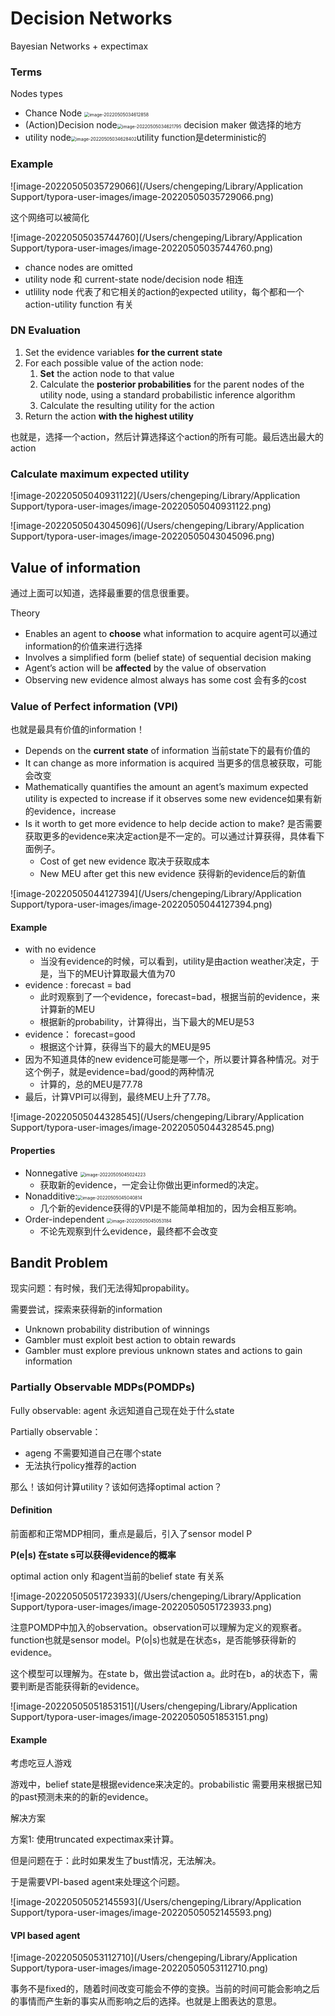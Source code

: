 # Decision Networks

Bayesian Networks + expectimax

### Terms

Nodes types

- Chance Node <img src="/Users/chengeping/Library/Application Support/typora-user-images/image-20220505034612858.png" alt="image-20220505034612858" style="zoom:50%;" />
- (Action)Decision node<img src="/Users/chengeping/Library/Application Support/typora-user-images/image-20220505034621795.png" alt="image-20220505034621795" style="zoom:50%;" /> decision maker 做选择的地方
- utility node<img src="/Users/chengeping/Library/Application Support/typora-user-images/image-20220505034628402.png" alt="image-20220505034628402" style="zoom:50%;" />utility function是deterministic的

### Example

![image-20220505035729066](/Users/chengeping/Library/Application Support/typora-user-images/image-20220505035729066.png)

这个网络可以被简化

![image-20220505035744760](/Users/chengeping/Library/Application Support/typora-user-images/image-20220505035744760.png)

- chance nodes are omitted
- utility node 和 current-state node/decision node 相连
- utlility node 代表了和它相关的action的expected utility，每个都和一个action-utility function 有关

### DN Evaluation

1. Set the evidence variables **for the current state**
2. For each possible value of the action node:
   1. **Set** the action node to that value
   2. Calculate the **posterior probabilities** for the parent nodes of the utility node, using a standard probabilistic inference algorithm
   3.  Calculate the resulting utility for the action
3.  Return the action **with the highest utility**

也就是，选择一个action，然后计算选择这个action的所有可能。最后选出最大的action

### Calculate maximum expected utility

![image-20220505040931122](/Users/chengeping/Library/Application Support/typora-user-images/image-20220505040931122.png)

![image-20220505043045096](/Users/chengeping/Library/Application Support/typora-user-images/image-20220505043045096.png)

## Value of information

通过上面可以知道，选择最重要的信息很重要。

Theory

- Enables an agent to **choose** what information to acquire agent可以通过information的价值来进行选择
- Involves a simplified form (belief state) of sequential decision making 
- Agent’s action will be **affected** by the value of observation
- Observing new evidence almost always has some cost 会有多的cost

### Value of Perfect information (VPI)

也就是最具有价值的information！

- Depends on the **current state** of information 当前state下的最有价值的
- It can change as more information is acquired 当更多的信息被获取，可能会改变
- Mathematically quantifies the amount an agent’s  maximum expected utility is expected to increase if it observes some new evidence如果有新的evidence，increase
- Is it worth to get more evidence to help decide action to make? 是否需要获取更多的evidence来决定action是不一定的。可以通过计算获得，具体看下面例子。
  - Cost of get new evidence  取决于获取成本
  - New MEU after get this new evidence 获得新的evidence后的新值

![image-20220505044127394](/Users/chengeping/Library/Application Support/typora-user-images/image-20220505044127394.png)

#### Example

- with no evidence
  - 当没有evidence的时候，可以看到，utility是由action weather决定，于是，当下的MEU计算取最大值为70
- evidence : forecast = bad
  - 此时观察到了一个evidence，forecast=bad，根据当前的evidence，来计算新的MEU
  - 根据新的probability，计算得出，当下最大的MEU是53
- evidence： forecast=good
  - 根据这个计算，获得当下的最大的MEU是95
- 因为不知道具体的new evidence可能是哪一个，所以要计算各种情况。对于这个例子，就是evidence=bad/good的两种情况
  - 计算的，总的MEU是77.78
- 最后，计算VPI可以得到，最终MEU上升了7.78。

![image-20220505044328545](/Users/chengeping/Library/Application Support/typora-user-images/image-20220505044328545.png)

#### Properties

- Nonnegative <img src="/Users/chengeping/Library/Application Support/typora-user-images/image-20220505045024223.png" alt="image-20220505045024223" style="zoom:50%;" />
  - 获取新的evidence，一定会让你做出更informed的决定。
- Nonadditive:<img src="/Users/chengeping/Library/Application Support/typora-user-images/image-20220505045040814.png" alt="image-20220505045040814" style="zoom:50%;" />
  - 几个新的evidence获得的VPI是不能简单相加的，因为会相互影响。
- Order-independent <img src="/Users/chengeping/Library/Application Support/typora-user-images/image-20220505045053184.png" alt="image-20220505045053184" style="zoom:50%;" />
  - 不论先观察到什么evidence，最终都不会改变



## Bandit Problem

现实问题：有时候，我们无法得知propability。

需要尝试，探索来获得新的information

- Unknown probability distribution of winnings
- Gambler must exploit best action to obtain rewards
- Gambler must explore previous unknown states and actions to gain information

### Partially Observable MDPs(POMDPs)

Fully observable: agent 永远知道自己现在处于什么state

Partially observable：

- ageng 不需要知道自己在哪个state
- 无法执行policy推荐的action

那么！该如何计算utility？该如何选择optimal action？

#### Definition

前面都和正常MDP相同，重点是最后，引入了sensor model P

**P(e|s) 在state s可以获得evidence的概率**

optimal action only 和agent当前的belief state 有关系

![image-20220505051723933](/Users/chengeping/Library/Application Support/typora-user-images/image-20220505051723933.png)

注意POMDP中加入的observation。observation可以理解为定义的观察者。function也就是sensor model。P(o|s)也就是在状态s，是否能够获得新的evidence。

这个模型可以理解为。在state b，做出尝试action a。此时在b，a的状态下，需要判断是否能获得新的evidence。

![image-20220505051853151](/Users/chengeping/Library/Application Support/typora-user-images/image-20220505051853151.png)

#### **Example**

考虑吃豆人游戏

游戏中，belief state是根据evidence来决定的。probabilistic 需要用来根据已知的past预测未来的的新的evidence。

解决方案

方案1: 使用truncated expectimax来计算。

但是问题在于：此时如果发生了bust情况，无法解决。

于是需要VPI-based agent来处理这个问题。

![image-20220505052145593](/Users/chengeping/Library/Application Support/typora-user-images/image-20220505052145593.png)

#### **VPI based agent**

![image-20220505053112710](/Users/chengeping/Library/Application Support/typora-user-images/image-20220505053112710.png)

事务不是fixed的，随着时间改变可能会不停的变换。当前的时间可能会影响之后的事情而产生新的事实从而影响之后的选择。也就是上图表达的意思。




